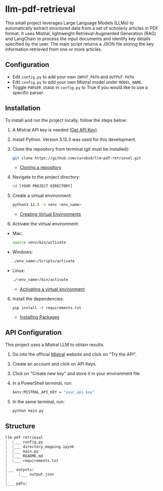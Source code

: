 # llm-pdf-retrieval
This small project leverages Large Language Models (LLMs) to automatically extract structured data from a set of scholarly articles in PDF format. It uses Mistral, lightweight Retrieval-Augmented Generation (RAG) and LangChain to process the input documents and identify key details specified by the user. The main script returns a JSON file storing the key information retrieved from one or more articles.

## Configuration

- Edit `config.py` to add your own `INPUT_PATH` and `OUTPUT PATH`.
- Edit `config.py` to add your own Mistral model under `MODEL_NAME`.
- Toggle `PARSER_USAGE` in  `config.py` to True if you would like to use a specific parser.

## Installation

To install and run the project locally, follow the steps below:


1. A Mistral API key is needed ([Get API Key](https://mistral.ai/)).

2. Install Python. Version 3.12.3 was used for this development.

3. Clone the repository from terminal (git must be installed): 

    ```bash
    git clone https://github.com/carobs9/llm-pdf-retrieval.git
    ```
    - [Cloning a repository](https://docs.github.com/en/repositories/creating-and-managing-repositories/cloning-a-repository)

4. Navigate to the project directory: 

    ```bash
    cd [YOUR PROJECT DIRECTORY]
    ```

5. Create a virtual environment:

    ```bash
    python3.12.3 -m venv <env_name>
    ```

    - [Creating Virtual Environments](https://docs.python.org/3/tutorial/venv.html)

6. Activate the virtual environment: 

* Mac:

    ```bash
    source venv/bin/activate
    ```

* Windows:

    ```bash
    ./env_name>/Scripts/activate
    ```

* Linux:

    ```bash
    ./<env_name>/bin/activate
    ```
    - [Activating a virtual environment](https://docs.python.org/3/tutorial/venv.html#creating-virtual-environments)

6. Install the dependencies:
    ```
    pip install -r requirements.txt
    ```
    - [Installing Packages](https://packaging.python.org/tutorials/installing-packages/)

## API Configuration

This project uses a Mistral LLM to obtain results. 

1. Go into the official [Mistral](https://mistral.ai/) website and click on "Try the API".
2. Create an account and click on API Keys.
3. Click on "Create new key" and store it in your environment file.
4. In a PowerShell terminal, run:

    ```bash
    $env:MISTRAL_API_KEY = "your_api_key"
    ```

5. In the same terminal, run:

    ```bash
    python main.py
    ```

## Structure

```python
llm-pdf-retrieval
|  |___ config.py
|  |___ directory_mapping.ipynb
|  |___ main.py
|  |___ README.md
|  |___ requirements.txt
|
|___ outputs/
|     |___ output.json
|
|___ pdfs/
```
